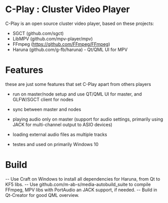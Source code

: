 # C-Play : Cluster Video Player

C-Play is an open source cluster video player, based on these projects:
- SGCT (github.com/sgct)
- LibMPV (github.com/mpv-player/mpv)
- FFmpeg (https://github.com/FFmpeg/FFmpeg)
- Haruna (github.com/g-fb/haruna) - Qt/QML UI for MPV

# Features

these are just some features that set C-Play apart from others players

- run on master/node setup and use QT/QML UI for master, and GLFW/SGCT client for nodes

- sync between master and nodes

- playing audio only on master (support for audio settings, primarily using JACK for multi-channel output to ASIO devices)

- loading external audio files as multiple tracks 

- testes and used on primarily Windows 10

# Build

-- Use Craft on Windows to install all dependencies for Haruna, from Qt to KF5 libs.
-- Use github.com/m-ab-s/media-autobuild_suite to compile FFmpeg, MPV libs with PortAudio an JACK support, if needed.
-- Build in Qt-Creator for good QML overview.
